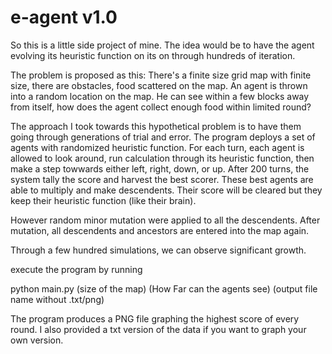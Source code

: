 
# e-agent v1.0
So this is a little side project of mine. 
The idea would be to have the agent evolving its heuristic function on its on through hundreds of iteration. 

The problem is proposed as this: 
There's a finite size grid map with finite size, there are obstacles, food scattered on the map.
An agent is thrown into a random location on the map. He can see within a few blocks away from itself, how does the agent collect enough food within limited round?

The approach I took towards this hypothetical problem is to have them going through generations of trial and error. The program deploys a set of agents with randomized heuristic function. For each turn, each agent is allowed to look around, run calculation through its heuristic function, then make a step towwards either left, right, down, or up. After 200 turns, the system tally the score and harvest the best scorer. These best agents are able to multiply and make descendents. Their score will be cleared but they keep their heuristic function (like their brain). 

However random minor mutation were applied to all the descendents. After mutation, all descendents and ancestors are entered into the map again. 

Through a few hundred simulations, we can observe significant growth. 

execute the program by running

python main.py (size of the map) (How Far can the agents see) (output file name without .txt/png)

The program produces a PNG file graphing the highest score of every round. I also provided a txt version of the data if you want to graph your own version. 

